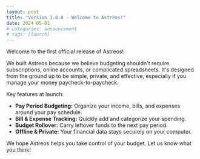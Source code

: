 ```yaml
---
layout: post
title: "Version 1.0.0 - Welcome to Astreos!"
date: 2024-05-01
# categories: announcement
# tags: [launch]
---
```


Welcome to the first official release of Astreos!

We built Astreos because we believe budgeting shouldn't require subscriptions, online accounts, or complicated spreadsheets. It's designed from the ground up to be simple, private, and effective, especially if you manage your money paycheck-to-paycheck.

Key features at launch:

*   **Pay Period Budgeting:** Organize your income, bills, and expenses around your pay schedule.
*   **Bill & Expense Tracking:** Quickly add and categorize your spending.
*   **Budget Rollover:** Carry leftover funds to the next pay period.
*   **Offline & Private:** Your financial data stays securely on your computer.

We hope Astreos helps you take control of your budget. Let us know what you think! 